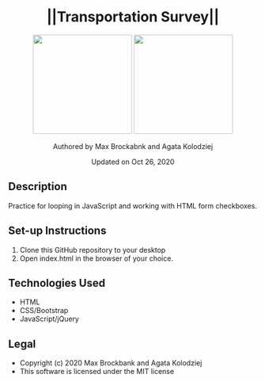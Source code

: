 <h1 align="center">||Transportation Survey||</h1>
<div align="center">
<img src="https://github.com/MaxBrockbank.png" width="200px" height="auto" >
<img src="https://github.com/agatakolohe.png" width="200px" height="auto" >
</div>
<p align="center">Authored by Max Brockabnk and Agata Kolodziej</p>
<p align="center">Updated on Oct 26, 2020</p>

## Description
Practice for looping in JavaScript and working with HTML form checkboxes.

## Set-up Instructions
1. Clone this GitHub repository to your desktop
2. Open index.html in the browser of your choice.

## Technologies Used
* HTML
* CSS/Bootstrap
* JavaScript/jQuery

## Legal
* Copyright (c) 2020 Max Brockbank and Agata Kolodziej
* This software is licensed under the MIT license

